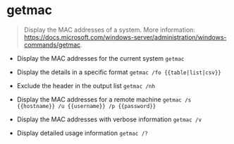 # getmac
> Display the MAC addresses of a system.
> More information: <https://docs.microsoft.com/windows-server/administration/windows-commands/getmac>.

- Display the MAC addresses for the current system
`getmac`

- Display the details in a specific format
`getmac /fo {{table|list|csv}}`

- Exclude the header in the output list
`getmac /nh`

- Display the MAC addresses for a remote machine
`getmac /s {{hostname}} /u {{username}} /p {{password}}`

- Display the MAC addresses with verbose information
`getmac /v`

- Display detailed usage information
`getmac /?`
